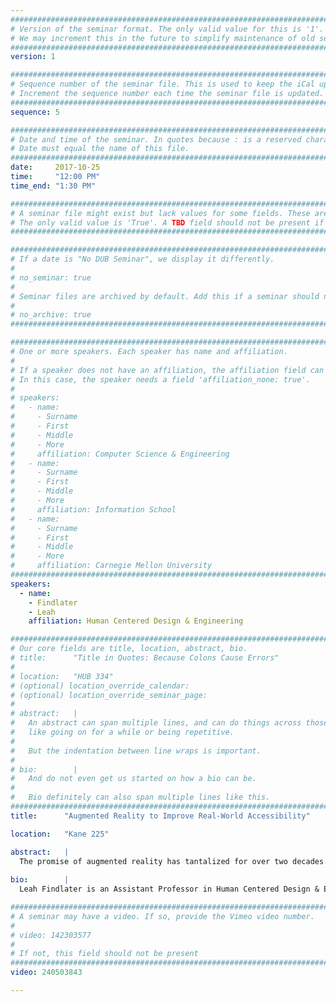 ```yaml
---
################################################################################
# Version of the seminar format. The only valid value for this is '1'. 
# We may increment this in the future to simplify maintenance of old seminars.
################################################################################
version: 1

################################################################################
# Sequence number of the seminar file. This is used to keep the iCal up to date.
# Increment the sequence number each time the seminar file is updated.
################################################################################
sequence: 5

################################################################################
# Date and time of the seminar. In quotes because : is a reserved character.
# Date must equal the name of this file.
################################################################################
date:     2017-10-25
time:     "12:00 PM"
time_end: "1:30 PM"

################################################################################
# A seminar file might exist but lack values for some fields. These are 'TBD'. 
# The only valid value is 'True'. A TBD field should not be present if 'False'.
################################################################################

################################################################################
# If a date is "No DUB Seminar", we display it differently.
#
# no_seminar: true
#
# Seminar files are archived by default. Add this if a seminar should not be.
#
# no_archive: true
################################################################################

################################################################################
# One or more speakers. Each speaker has name and affiliation.
#
# If a speaker does not have an affiliation, the affiliation field can be removed.
# In this case, the speaker needs a field 'affiliation_none: true'.
#
# speakers:
#   - name: 
#     - Surname
#     - First
#     - Middle
#     - More
#     affiliation: Computer Science & Engineering 
#   - name: 
#     - Surname
#     - First
#     - Middle
#     - More
#     affiliation: Information School 
#   - name: 
#     - Surname
#     - First
#     - Middle
#     - More
#     affiliation: Carnegie Mellon University 
################################################################################
speakers:
  - name:
    - Findlater
    - Leah
    affiliation: Human Centered Design & Engineering

################################################################################
# Our core fields are title, location, abstract, bio.
# title:      "Title in Quotes: Because Colons Cause Errors"
# 
# location:   "HUB 334"
# (optional) location_override_calendar:
# (optional) location_override_seminar_page:
#
# abstract:   |
#   An abstract can span multiple lines, and can do things across those lines,
#   like going on for a while or being repetitive.
#
#   But the indentation between line wraps is important.
#
# bio:        |
#   And do not even get us started on how a bio can be.
#
#   Bio definitely can also span multiple lines like this.
################################################################################
title:      "Augmented Reality to Improve Real-World Accessibility"

location:   "Kane 225"

abstract:   |
  The promise of augmented reality has tantalized for over two decades. Now, the parallel emergence of mainstream wearable technologies, improved speech recognition, and auditory scene analysis creates new opportunities to employ augmented reality to address real-world accessibility challenges for people with disabilities. How can we, for example, support a user with a language impairment in finding difficult words when needed, sense and feedback sound information for a user who is deaf or hard of hearing, or augment a blind person’s sense of touch to help interpret non-tactile information? In this talk, I will describe projects that address these questions as well as related issues, including basic concerns of what it means to make augmented reality accessible, the potential social implications of these technologies, and broader application beyond accessibility.
  
bio:        |
  Leah Findlater is an Assistant Professor in Human Centered Design & Engineering (HCDE) at the University of Washington (UW). She directs the Inclusive Design Lab, whose mission is to lower barriers to technology use and information access for users with a range of physical, sensory, and cognitive abilities. She has published over 60 papers in top-tier academic venues, nine of which have been recognized with Best Paper or Honorable Mention awards at ACM CHI. She holds an NSF CAREER Award and her research is funded by NSF, the Department of Defense, Nokia and Google. Before joining HCDE, she was on the faculty at the University of Maryland's College of Information Studies, and spent two years as an NSERC Postdoctoral Fellow at the UW Information School. She received her PhD in Computer Science from the University of British Columbia.

################################################################################
# A seminar may have a video. If so, provide the Vimeo video number.
#
# video: 142303577
#
# If not, this field should not be present 
################################################################################
video: 240503843

---
```

